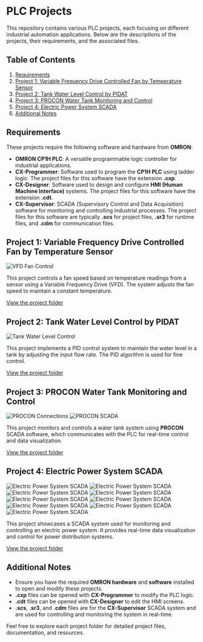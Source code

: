 # PLC Projects

This repository contains various PLC projects, each focusing on different industrial automation applications. Below are the descriptions of the projects, their requirements, and the associated files.

## Table of Contents

1. [Requirements](#requirements)
2. [Project 1: Variable Frequency Drive Controlled Fan by Temperature Sensor](#project-1-variable-frequency-drive-controlled-fan-by-temperature-sensor)
3. [Project 2: Tank Water Level Control by PIDAT](#project-2-tank-water-level-control-by-pidat)
4. [Project 3: PROCON Water Tank Monitoring and Control](#project-3-procon-water-tank-monitoring-and-control)
5. [Project 4: Electric Power System SCADA](#project-4-electric-power-system-scada)
6. [Additional Notes](#additional-notes)

## Requirements

These projects require the following software and hardware from **OMRON**:

- **OMRON CP1H PLC**: A versatile programmable logic controller for industrial applications.
- **CX-Programmer**: Software used to program the **CP1H PLC** using ladder logic. The project files for this software have the extension **.cxp**.
- **CX-Designer**: Software used to design and configure **HMI (Human Machine Interface)** systems. The project files for this software have the extension **.cdt**.
- **CX-Supervisor**: SCADA (Supervisory Control and Data Acquisition) software for monitoring and controlling industrial processes. The project files for this software are typically **.scs** for project files, **.sr3** for runtime files, and **.cdm** for communication files.

## Project 1: Variable Frequency Drive Controlled Fan by Temperature Sensor

![VFD Fan Control](./1_Variable_Frequency_Drive_Controlled_Fan_by_Temperature_Sensor/1_VFD.png)

This project controls a fan speed based on temperature readings from a sensor using a Variable Frequency Drive (VFD). The system adjusts the fan speed to maintain a constant temperature.

[View the project folder](./1_Variable_Frequency_Drive_Controlled_Fan_by_Temperature_Sensor)

## Project 2: Tank Water Level Control by PIDAT

![Tank Water Level Control](./2_Tank_Water_Level_Control_by_PIDAT/2_PIDAT.png)

This project implements a PID control system to maintain the water level in a tank by adjusting the input flow rate. The PID algorithm is used for fine control.

[View the project folder](./2_Tank_Water_Level_Control_by_PIDAT)

## Project 3: PROCON Water Tank Monitoring and Control

![PROCON Connections](./3_PROCON_Water_Tank_Monitoring_and_Control/3_PROCON_Connections.png)
![PROCON SCADA](./3_PROCON_Water_Tank_Monitoring_and_Control/3_PROCON_SCADA.png)

This project monitors and controls a water tank system using **PROCON** SCADA software, which communicates with the PLC for real-time control and data visualization.

[View the project folder](./3_PROCON_Water_Tank_Monitoring_and_Control)

## Project 4: Electric Power System SCADA

![Electric Power System SCADA](./4_Electric_Power_System_SCADA/4_Electric_Power_System_SCADA_1.png)
![Electric Power System SCADA](./4_Electric_Power_System_SCADA/4_Electric_Power_System_SCADA_2.png)
![Electric Power System SCADA](./4_Electric_Power_System_SCADA/4_Electric_Power_System_SCADA_3.png)
![Electric Power System SCADA](./4_Electric_Power_System_SCADA/4_Electric_Power_System_SCADA_4.png)
![Electric Power System SCADA](./4_Electric_Power_System_SCADA/4_Electric_Power_System_SCADA_5.png)
![Electric Power System SCADA](./4_Electric_Power_System_SCADA/4_Electric_Power_System_SCADA_6.png)
![Electric Power System SCADA](./4_Electric_Power_System_SCADA/4_Electric_Power_System_SCADA_7.png)
![Electric Power System SCADA](./4_Electric_Power_System_SCADA/4_Electric_Power_System_SCADA_8.png)
![Electric Power System SCADA](./4_Electric_Power_System_SCADA/4_Electric_Power_System_SCADA_9.png)

This project showcases a SCADA system used for monitoring and controlling an electric power system. It provides real-time data visualization and control for power distribution systems.

[View the project folder](./4_Electric_Power_System_SCADA)

## Additional Notes

- Ensure you have the required **OMRON hardware** and **software** installed to open and modify these projects.
- **.cxp** files can be opened with **CX-Programmer** to modify the PLC logic.
- **.cdt** files can be opened with **CX-Designer** to edit the HMI screens.
- **.scs**, **.sr3**, and **.cdm** files are for the **CX-Supervisor** SCADA system and are used for controlling and monitoring the system in real-time.

Feel free to explore each project folder for detailed project files, documentation, and resources.
